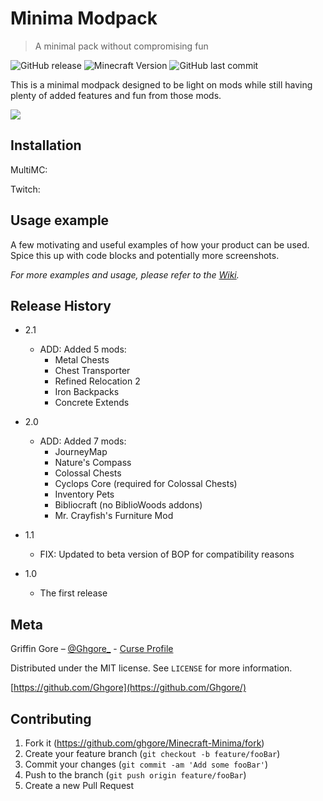 # Minima Modpack
> A minimal pack without compromising fun

![GitHub release](https://img.shields.io/github/release/ghgore/Minecraft-Minima.svg)
![Minecraft Version](https://cf.way2muchnoise.eu/versions/jei.svg)
![GitHub last commit](https://img.shields.io/github/last-commit/ghgore/Minecraft-Minima.svg)

This is a minimal modpack designed to be light on mods while still having plenty of added features and fun from those mods. 

![](header.png)

## Installation

MultiMC:



Twitch:



## Usage example

A few motivating and useful examples of how your product can be used. Spice this up with code blocks and potentially more screenshots.

_For more examples and usage, please refer to the [Wiki][wiki]._

## Release History

* 2.1
    * ADD: Added 5 mods:
        * Metal Chests
        * Chest Transporter
        * Refined Relocation 2
        * Iron Backpacks
        * Concrete Extends
* 2.0
    * ADD: Added 7 mods:
        * JourneyMap
        * Nature's Compass
        * Colossal Chests
        * Cyclops Core (required for Colossal Chests)
        * Inventory Pets
        * Bibliocraft (no BiblioWoods addons)
        * Mr. Crayfish's Furniture Mod

* 1.1
    * FIX: Updated to beta version of BOP for compatibility reasons
* 1.0
    * The first release

## Meta

Griffin Gore – [@Ghgore_](https://twitter.com/Ghgore_) - [Curse Profile](https://www.curseforge.com/members/ghgore/projects)

Distributed under the MIT license. See ``LICENSE`` for more information.

[https://github.com/Ghgore](https://github.com/Ghgore/)

## Contributing

1. Fork it (<https://github.com/ghgore/Minecraft-Minima/fork>)
2. Create your feature branch (`git checkout -b feature/fooBar`)
3. Commit your changes (`git commit -am 'Add some fooBar'`)
4. Push to the branch (`git push origin feature/fooBar`)
5. Create a new Pull Request

<!-- Markdown link & img dfn's -->
[wiki]: https://github.com/yourname/yourproject/wiki